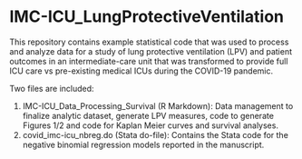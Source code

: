 # IMC-ICU_LungProtectiveVentilation
This repository contains example statistical code that was used to process and analyze data for a study of lung protective ventilation (LPV) and patient outcomes in an intermediate-care unit that was transformed to provide full ICU care vs pre-existing medical ICUs during the COVID-19 pandemic. 

Two files are included:
1) IMC-ICU_Data_Processing_Survival (R Markdown): Data management to finalize analytic dataset, generate LPV measures, code to generate Figures 1/2 and code for Kaplan Meier curves and survival analyses.
2) covid_imc-icu_nbreg.do (Stata do-file): Contains the Stata code for the negative binomial regression models reported in the manuscript.
